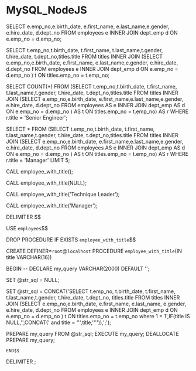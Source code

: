 # MySQL_NodeJS

SELECT e.emp_no,e.birth_date, e.first_name,
e.last_name,e.gender, e.hire_date, d.dept_no FROM employees e INNER JOIN dept_emp d ON e.emp_no = d.emp_no;




SELECT t.emp_no,t.birth_date, t.first_name,
t.last_name,t.gender, t.hire_date, t.dept_no,titles.title FROM titles INNER JOIN (SELECT e.emp_no,e.birth_date, e.first_name,
e.last_name,e.gender, e.hire_date, d.dept_no FROM employees e INNER JOIN dept_emp d ON e.emp_no = d.emp_no ) t ON titles.emp_no = t.emp_no;






SELECT COUNT(*) FROM 
(SELECT t.emp_no,t.birth_date, t.first_name,
t.last_name,t.gender, t.hire_date, t.dept_no,titles.title FROM titles INNER JOIN 
(SELECT e.emp_no,e.birth_date, e.first_name,e.last_name,e.gender, e.hire_date, d.dept_no FROM employees AS e INNER JOIN dept_emp AS d ON e.emp_no = d.emp_no ) AS t 
ON titles.emp_no = t.emp_no) AS r 
WHERE r.title = 'Senior Engineer';





SELECT * FROM 
(SELECT t.emp_no,t.birth_date, t.first_name,
t.last_name,t.gender, t.hire_date, t.dept_no,titles.title FROM titles INNER JOIN 
(SELECT e.emp_no,e.birth_date, e.first_name,e.last_name,e.gender, e.hire_date, d.dept_no FROM employees AS e INNER JOIN dept_emp AS d ON e.emp_no = d.emp_no ) AS t 
ON titles.emp_no = t.emp_no) AS r 
WHERE r.title = 'Manager' LIMIT 5;



CALL employee_with_title();

CALL employee_with_title(NULL);

CALL employee_with_title('Technique Leader');


CALL employee_with_title('Manager');

	
  DELIMITER $$

USE `employees`$$

DROP PROCEDURE IF EXISTS `employee_with_title`$$

CREATE DEFINER=`root`@`localhost` PROCEDURE `employee_with_title`(IN title VARCHAR(16))

 
BEGIN
 -- DECLARE my_query VARCHAR(2000) DEFAULT '';

SET @str_sql = NULL;

SET @str_sql = CONCAT('SELECT t.emp_no, t.birth_date, t.first_name, 
t.last_name,t.gender, t.hire_date, t.dept_no, titles.title FROM titles INNER JOIN (SELECT e.emp_no,e.birth_date, e.first_name, 
e.last_name, e.gender, e.hire_date, d.dept_no FROM employees e INNER JOIN dept_emp d ON e.emp_no = d.emp_no ) t ON titles.emp_no = t.emp_no
where 1 = 1',IF(title IS NULL,'',CONCAT(' and title = ''',title,'''')),';');

PREPARE my_query FROM @str_sql;
EXECUTE my_query;
DEALLOCATE PREPARE my_query;

	END$$
	
DELIMITER ;






